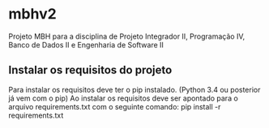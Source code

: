 # mbhv2
Projeto MBH para a disciplina de Projeto Integrador II, Programação IV, Banco de Dados II e Engenharia de Software II

## Instalar os requisitos do projeto
Para instalar os requisitos deve ter o pip instalado. (Python 3.4 ou posterior já vem com o pip)
Ao instalar os requisitos deve ser apontado para o arquivo requirements.txt com o seguinte comando:
pip install -r requirements.txt
